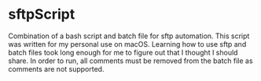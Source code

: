 # sftpScript
Combination of a bash script and batch file for sftp automation.
This script was written for my personal use on macOS. Learning how to use sftp and batch files took long enough for me to figure out that I thought I should share. 
In order to run, all comments must be removed from the batch file as comments are not supported.
